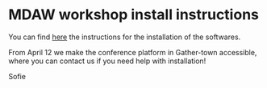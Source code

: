 # MDAW workshop install instructions

  You can find [here](https://sofie8.github.io/Stiemerlab/README_MDAW.html) the instructions for the installation of the softwares.
  
  From April 12 we make the conference platform in Gather-town accessible, where you can contact us if you need help with installation!
  
  Sofie
